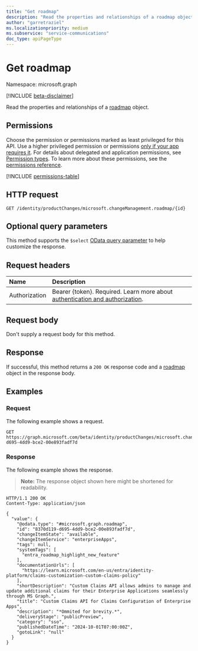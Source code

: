 ```yaml
---
title: "Get roadmap"
description: "Read the properties and relationships of a roadmap object."
author: "garretraziel"
ms.localizationpriority: medium
ms.subservice: "service-communications"
doc_type: apiPageType
---
```


# Get roadmap

Namespace: microsoft.graph

[!INCLUDE [beta-disclaimer](../../includes/beta-disclaimer.md)]

Read the properties and relationships of a [roadmap](../resources/roadmap.md) object.

## Permissions

Choose the permission or permissions marked as least privileged for this API. Use a higher privileged permission or permissions [only if your app requires it](/graph/permissions-overview#best-practices-for-using-microsoft-graph-permissions). For details about delegated and application permissions, see [Permission types](/graph/permissions-overview#permission-types). To learn more about these permissions, see the [permissions reference](/graph/permissions-reference).

<!-- {
  "blockType": "permissions",
  "name": "roadmap-get-permissions"
}
-->
[!INCLUDE [permissions-table](../includes/permissions/roadmap-get-permissions.md)]

## HTTP request

<!-- {
  "blockType": "ignored"
}
-->
``` http
GET /identity/productChanges/microsoft.changeManagement.roadmap/{id}
```

## Optional query parameters

This method supports the `$select` [OData query parameter](/graph/query-parameters) to help customize the response.

## Request headers

|Name|Description|
|:---|:---|
|Authorization|Bearer {token}. Required. Learn more about [authentication and authorization](/graph/auth/auth-concepts).|

## Request body

Don't supply a request body for this method.

## Response

If successful, this method returns a `200 OK` response code and a [roadmap](../resources/roadmap.md) object in the response body.

## Examples

### Request

The following example shows a request.
<!-- {
  "blockType": "request",
  "name": "get_roadmap"
}
-->
``` http
GET https://graph.microsoft.com/beta/identity/productChanges/microsoft.changeManagement.roadmap/8370d119-d695-4dd9-bce2-00e893fadf7d
```

### Response

The following example shows the response.
>**Note:** The response object shown here might be shortened for readability.
<!-- {
  "blockType": "response",
  "truncated": true,
  "@odata.type": "microsoft.graph.roadmap"
}
-->
``` http
HTTP/1.1 200 OK
Content-Type: application/json

{
  "value": {
    "@odata.type": "#microsoft.graph.roadmap",
    "id": "8370d119-d695-4dd9-bce2-00e893fadf7d",
    "changeItemState": "available",
    "changeItemService": "enterpriseApps",
    "tags": null,
    "systemTags": [
      "entra_roadmap_highlight_new_feature"
    ],
    "documentationUrls": [
      "https://learn.microsoft.com/en-us/entra/identity-platform/claims-customization-custom-claims-policy"
    ],
    "shortDescription": "Custom Claims API allows admins to manage and update additional claims for their Enterprise Applications seamlessly through MS Graph.",
    "title": "Custom Claims API for Claims Configuration of Enterprise Apps",
    "description": "*Ommited for brevity.*",
    "deliveryStage": "publicPreview",
    "category": "sso",
    "publishedDateTime": "2024-10-01T07:00:00Z",
    "gotoLink": "null"
  }
}
```
